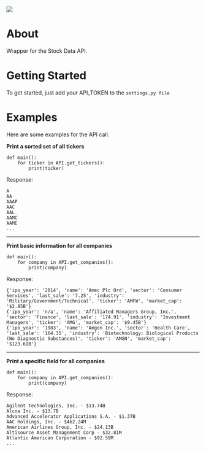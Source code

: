 ![](http://i.imgur.com/hgUWSf0.png)

# About

Wrapper for the Stock Data API.

# Getting Started

To get started, just add your API_TOKEN to the `settings.py file`

# Examples

Here are some examples for the API call.



**Print a sorted set of all tickers**
```
def main():
    for ticker in API.get_tickers():
        print(ticker)
```

Response:
```
A
AA
AAAP
AAC
AAL
AAMC
AAME
...
```

***

**Print basic information for all companies**
```
def main():
    for company in API.get_companies():
        print(company)
```

Response:
```
{'ipo_year': '2014', 'name': 'Amec Plc Ord', 'sector': 'Consumer Services', 'last_sale': '7.25', 'industry': 'Military/Government/Technical', 'ticker': 'AMFW', 'market_cap': '$2.85B'}
{'ipo_year': 'n/a', 'name': 'Affiliated Managers Group, Inc.', 'sector': 'Finance', 'last_sale': '174.91', 'industry': 'Investment Managers', 'ticker': 'AMG', 'market_cap': '$9.45B'}
{'ipo_year': '1983', 'name': 'Amgen Inc.', 'sector': 'Health Care', 'last_sale': '164.35', 'industry': 'Biotechnology: Biological Products (No Diagnostic Substances)', 'ticker': 'AMGN', 'market_cap': '$123.61B'}
```

***

**Print a specific field for all companies**
```
def main():
    for company in API.get_companies():
        print(company)
```

Response:
```
Agilent Technologies, Inc. - $13.74B
Alcoa Inc. - $13.7B
Advanced Accelerator Applications S.A. - $1.37B
AAC Holdings, Inc. - $462.24M
American Airlines Group, Inc. - $24.13B
Altisource Asset Management Corp - $32.81M
Atlantic American Corporation - $92.59M
...
```